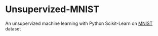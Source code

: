 # Unsupervized-MNIST
An unsupervized machine learning with Python Scikit-Learn on [MNIST](https://en.wikipedia.org/wiki/MNIST_database) dataset
